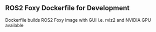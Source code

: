 ## ROS2 Foxy Dockerfile for Development 
Dockerfile builds ROS2 Foxy image with GUI i.e. rviz2 and NVIDIA GPU available
